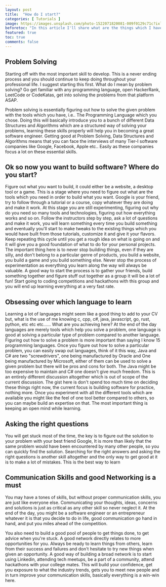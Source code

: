 ```yaml
---
layout: post
title:  "How do I start?"
categories: [ Tutorials ]
image: https://images.unsplash.com/photo-1522071820081-009f0129c71c?ixlib=rb-1.2.1&ixid=eyJhcHBfaWQiOjEyMDd9&auto=format&fit=crop&w=1280&q=60
beforetoc: "In this article I'll share what are the things which I have realized are the most important things to master in order to become a "Great Software Engineer". Full disclosure, I've been working in the software industry for almost a year now, and these are the things which I have observed over the course of my day to day routine and after interacting with a bunch of people.I'm assuming, you are fresh into the Engineering Degree, eager to learn how to build software and get a great job. Well these are the things which you would need to do in order to stand out!. Be the sheep that stands out from the flock."
featured: true
toc: true
comments: false
---
```


## Problem Solving

Starting off with the most important skill to develop. This is a never ending process and you should continue to keep doing throughout your professional life. I suggest starting this first. What do I mean by problem solving? Go get familiar with any programming language, open HackerRank, LeetCode or CodeKatas, get into solving the problems from that platform ASAP.

Problem solving is essentially figuring out how to solve the given problem with the tools which you have, i.e.. The Programming Language which you chose. Doing this will basically introduce you to a bunch of different Data Structures and Algorithms which are a structured way of solving your problems, learning these skills properly will help you in becoming a great software engineer. Getting good at Problem Solving, Data Structures and Algorithms means that you can face the interviews of many Tier-I software companies like Google, Facebook, Apple etc.. Easily as these companies focus a lot on these essential skills.

## Ok so now you want to build software? Where do you start?

Figure out what you want to build, it could either be a website, a desktop tool or a game. This is a stage where you need to figure out what are the tools which you need in order to build what you want. Google is your friend, try to follow through a tutorial or a course, copy whatever they are doing and make it work. At this stage you are still experimenting, figuring out why do you need so many tools and technologies, figuring out how everything works and so on. Follow the instructors step by step, ask a lot of questions and make it work, you will learn something every time you build something and eventually you'll start to make tweaks to the existing things which you would have built from those tutorials, customize it and give it your flavors. Keep repeating this cycle until you get a rough idea on what is going on and it will give you a good foundation of what to do for your personal projects.
The important thing here is to never stop building things, even if they are silly, and don't belong to a particular genre of products, you build a website, you build a game and you build something else. Never stop the process of experimentation as everything you learn along the way will always be valuable.
A good way to start the process is to gather your friends, build something together and figure stuff out together as a group it will be a lot of fun! Start going to coding competitions and hackathons with this group and you will end up learning everything at a very fast rate.

## Obsessing over which language to learn
Learning a lot of languages might seem like a good thing to add to your CV but, what is the use of me knowing c, cpp, c#, java, javascript, go, rust, python, etc etc etc...... What are you achieving here?
At the end of the day languages are merely tools which help you solve a problem, one language is good at solving a particular type of problem compared to another language. Figuring out how to solve a problem is more important than saying I know 15 programming languages.
Once you figure out how to solve a particular problem, you can easily swap out languages, think of it this way, Java and C# are two "screwdrivers", one being manufactured by Oracle and One being manufactured by Microsoft, either of them can be used to solve a given problem but there will be pros and cons for both. The Java might be too expensive to maintain and C# one doesn't give much freedom. This is an entirely different discussion altogether which is out of scope of the current discussion. The gist here is don't spend too much time on deciding these things right now, the current focus is building software for practice, nothing more. Once you experiment with all the different tools which are available you might like the feel of one tool better compared to others, so you can maybe build an expertise on that. The most important thing is keeping an open mind while learning.

## Asking the right questions

You will get stuck most of the time, the key is to figure out the solution to your problem with your best friend Google, It is more than likely that the same problem would have been encountered by many other people, so you can quickly find the solution. Searching for the right answers and asking the right questions is another skill altogether and the only way to get good at it is to make a lot of mistakes. This is the best way to learn

## Communication Skills and good Networking is a must

You may have a tones of skills, but without proper communication skills, you are just like everyone else. Communicating your thoughts, ideas, concerns and solutions is just as critical as any other skill so never neglect it. At the end of the day, you might be a software engineer or an entrepreneur whatever it is that you decide to do in life, good communication go hand in hand, and put you miles ahead of the competition.

You also need to build a good pool of people to get things done, to get advice when you're stuck. A good network directly relates to more opportunities for you. Always be ready to learn things from others, learn from their success and failures and don't hesitate to try new things when given an opportunity. A good way of building a broad network is to start using Linkedin, attending tech meetups, be a part of a community, attend hackathons with your college mates. This will build your confidence, get you exposure to what the industry trends, gets you to meet new people and in turn improve your communication skills, basically everything is a win-win here.